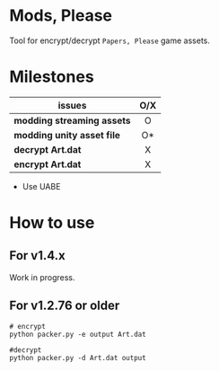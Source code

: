 # Mods, Please
Tool for encrypt/decrypt `Papers, Please` game assets.

# Milestones
| issues                       | O/X |
|------------------------------|:---:|
| **modding streaming assets** |  O  |
| **modding unity asset file** |  O* |
| **decrypt Art.dat**          |  X  |
| **encrypt Art.dat**          |  X  |

* Use UABE


# How to use
## For v1.4.x
Work in progress.

## For v1.2.76 or older
```shell
# encrypt
python packer.py -e output Art.dat

#decrypt
python packer.py -d Art.dat output
```
